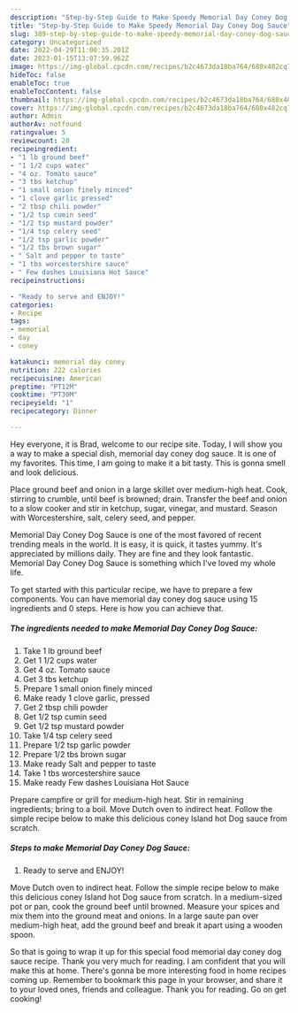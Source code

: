 ```yaml
---
description: "Step-by-Step Guide to Make Speedy Memorial Day Coney Dog Sauce"
title: "Step-by-Step Guide to Make Speedy Memorial Day Coney Dog Sauce"
slug: 389-step-by-step-guide-to-make-speedy-memorial-day-coney-dog-sauce
category: Uncategorized
date: 2022-04-29T11:00:35.201Z
date: 2023-01-15T13:07:59.962Z
image: https://img-global.cpcdn.com/recipes/b2c4673da18ba764/680x482cq70/memorial-day-coney-dog-sauce-recipe-main-photo.jpg
hideToc: false
enableToc: true
enableTocContent: false
thumbnail: https://img-global.cpcdn.com/recipes/b2c4673da18ba764/680x482cq70/memorial-day-coney-dog-sauce-recipe-main-photo.jpg
cover: https://img-global.cpcdn.com/recipes/b2c4673da18ba764/680x482cq70/memorial-day-coney-dog-sauce-recipe-main-photo.jpg
author: Admin
authorAv: notfound
ratingvalue: 5
reviewcount: 20
recipeingredient:
- "1 lb ground beef"
- "1 1/2 cups water"
- "4 oz. Tomato sauce"
- "3 tbs ketchup"
- "1 small onion finely minced"
- "1 clove garlic pressed"
- "2 tbsp chili powder"
- "1/2 tsp cumin seed"
- "1/2 tsp mustard powder"
- "1/4 tsp celery seed"
- "1/2 tsp garlic powder"
- "1/2 tbs brown sugar"
- " Salt and pepper to taste"
- "1 tbs worcestershire sauce"
- " Few dashes Louisiana Hot Sauce"
recipeinstructions:

- "Ready to serve and ENJOY!"
categories:
- Recipe
tags:
- memorial
- day
- coney

katakunci: memorial day coney 
nutrition: 222 calories
recipecuisine: American
preptime: "PT12M"
cooktime: "PT30M"
recipeyield: "1"
recipecategory: Dinner

---
```



Hey everyone, it is Brad, welcome to our recipe site. Today, I will show you a way to make a special dish, memorial day coney dog sauce. It is one of my favorites. This time, I am going to make it a bit tasty. This is gonna smell and look delicious.

Place ground beef and onion in a large skillet over medium-high heat. Cook, stirring to crumble, until beef is browned; drain. Transfer the beef and onion to a slow cooker and stir in ketchup, sugar, vinegar, and mustard. Season with Worcestershire, salt, celery seed, and pepper.

Memorial Day Coney Dog Sauce is one of the most favored of recent trending meals in the world. It is easy, it is quick, it tastes yummy. It's appreciated by millions daily. They are fine and they look fantastic. Memorial Day Coney Dog Sauce is something which I've loved my whole life.


To get started with this particular recipe, we have to prepare a few components. You can have memorial day coney dog sauce using 15 ingredients and 0 steps. Here is how you can achieve that.

<!--inarticleads1-->

##### The ingredients needed to make Memorial Day Coney Dog Sauce:

1. Take 1 lb ground beef
1. Get 1 1/2 cups water
1. Get 4 oz. Tomato sauce
1. Get 3 tbs ketchup
1. Prepare 1 small onion finely minced
1. Make ready 1 clove garlic, pressed
1. Get 2 tbsp chili powder
1. Get 1/2 tsp cumin seed
1. Get 1/2 tsp mustard powder
1. Take 1/4 tsp celery seed
1. Prepare 1/2 tsp garlic powder
1. Prepare 1/2 tbs brown sugar
1. Make ready  Salt and pepper to taste
1. Take 1 tbs worcestershire sauce
1. Make ready  Few dashes Louisiana Hot Sauce


Prepare campfire or grill for medium-high heat. Stir in remaining ingredients; bring to a boil. Move Dutch oven to indirect heat. Follow the simple recipe below to make this delicious coney Island hot Dog sauce from scratch. 

<!--inarticleads2-->

##### Steps to make Memorial Day Coney Dog Sauce:


1. Ready to serve and ENJOY!

Move Dutch oven to indirect heat. Follow the simple recipe below to make this delicious coney Island hot Dog sauce from scratch. In a medium-sized pot or pan, cook the ground beef until browned. Measure your spices and mix them into the ground meat and onions. In a large saute pan over medium-high heat, add the ground beef and break it apart using a wooden spoon. 

So that is going to wrap it up for this special food memorial day coney dog sauce recipe. Thank you very much for reading. I am confident that you will make this at home. There's gonna be more interesting food in home recipes coming up. Remember to bookmark this page in your browser, and share it to your loved ones, friends and colleague. Thank you for reading. Go on get cooking!
